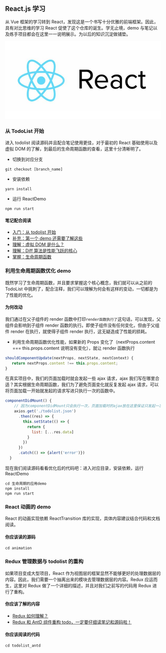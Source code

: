 ## React.js 学习

从 Vue 框架的学习转到 React，发现这是一个书写十分优雅的前端框架。因此，具有对比思维的学习 React 促使了这个仓库的诞生。学无止境，demo 与笔记以及练手项目都会在这里一一说明展示。为以后的知识沉淀做铺垫。

![react_logo](./.vuepress/public/logo.jpg)

### 从 TodoList 开始

进入 todolist 阅读源码并且配合笔记使用更佳，对于最初的 React 基础使用以及虚拟 DOM 的了解，到最后的生命周期函数的查看，这里十分清晰明了。

- 切换到对应分支

```shell
git checkout [branch_name]
```

- 安装依赖

```shell
yarn install
```

- 运行 ReactDemo

```shell
npm run start
```

#### 笔记配合阅读

- [入门：从 todolist 开始](./book/01.从TodoList开始.md)
- [补充：第一个 demo 还需要了解这些](./book/02.todolist的细节补充.md)
- [理解：虚拟 DOM 是什么？](./book/03.虚拟DOM.md)
- [理解：Diff 算法是性能飞跃的核心](./book/04.虚拟DOM的Diff算法.md)
- [掌握：生命周期函数](./book/05.生命周期.md)

### 利用生命周期函数优化 demo

既然学习了生命周期函数，并且要求掌握这个核心概念，我们就可以从之前的 TodoList 中挑刺了，配合注释，我们可以理解为何会有这样的变动，一切都是为了性能的优化。

#### 为何改动

我们通过在父子组件的 render 函数中打印`render函数执行了`这句话，可以发现，父组件会影响到子组件 render 函数的执行。即使子组件没有任何变化，但由于父组件 render 在执行，就使得子组件 render 执行，这无疑造成了性能的损耗。

- 利用生命周期函数优化性能，如果新的 Props 变化了（nextProps.content === this.props.content 说明没有变化），就让 render 函数执行

```javascript
shouldComponentUpdate(nextProps, nextState, nextContext) {
   return nextProps.content !== this.props.content;
}
```

在真实项目中，我们的页面加载时就会发起一些 ajax 请求，ajax 我们写在哪里合适？其实根据生命周期函数，我们为了避免页面变化就反复发起 ajax 请求，可以将页面加载一开始就发起的请求写进只执行一次的函数中。

```javascript
componentDidMount() {
    // 因为componentDidMount只会执行一次，页面加载时的ajax放在这里保证只发起一次请求即可
    axios.get('./todolist.json')
      .then((res) => {
        this.setState(() => {
          return {
            list: [...res.data]
          }
        })
      })
      .catch(() => {alert('error')})
  }
```

现在我们阅读源码看看优化后的代码吧：进入对应目录，安装依赖，运行 ReactDemo

```shell
cd 生命周期的应用demo
npm install
npm run start
```

### React 动画的 demo

React 的动画实现依赖 ReactTransition 库的实现，具体内容建议结合代码和文档阅读。

#### 你应该读的源码

```shell
cd animation
```

### Redux 管理数据与 todolist 的重构

如果项目变成大型项目，React 作为视图层的框架显然不能够更好的处理数据层的内容。因此，我们需要一个抽离出来的模块去管理数据层的内容。Redux 应运而生，这里对 Redux 做了一个详细的描述，并且对我们之前写的代码用 Redux 进行了重构。

#### 你应该了解的内容

- [Redux 如何理解？](./book/06.Redux的初步了解.md)
- [Redux 和 AntD 组件重构 todo，一定要仔细读笔记和源码啦！](./book/07.如何用Redux重构todo.md)

#### 你应该阅读的代码

```shell
cd todolist_antd
```
